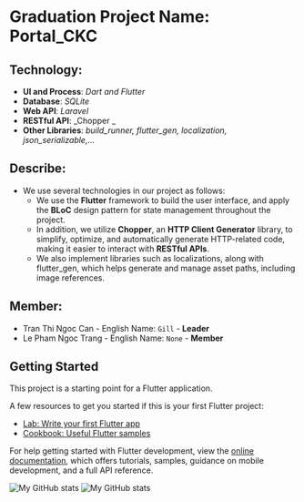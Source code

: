 # Graduation Project Name: Portal_CKC
   ## Technology:
   - **UI and Process**: *Dart and Flutter*
   - **Database**: *SQLite*
   - **Web API**: *Laravel*
   - **RESTful API**: _Chopper _
   - **Other Libraries**: _build_runner, flutter_gen, localization, json_serializable,..._
   ## Describe: 
   
   - We use several technologies in our project as follows:
      - We use the **Flutter** framework to build the user interface, and apply the **BLoC** design pattern for            state management throughout the project.
     - In addition, we utilize **Chopper**, an **HTTP Client Generator** library, to simplify, optimize, and               automatically generate HTTP-related code, making it easier to interact with **RESTful APIs**.
      - We also implement libraries such as localizations, along with flutter_gen, which helps generate and                manage asset paths, including image references.
     
   ## Member: 
   - Tran Thi Ngoc Can - English Name:  `Gill` - **Leader**
   - Le Pham Ngoc Trang - English Name:  `None` - **Member**

## Getting Started

This project is a starting point for a Flutter application.

A few resources to get you started if this is your first Flutter project:

- [Lab: Write your first Flutter app](https://docs.flutter.dev/get-started/codelab)
- [Cookbook: Useful Flutter samples](https://docs.flutter.dev/cookbook)

For help getting started with Flutter development, view the
[online documentation](https://docs.flutter.dev/), which offers tutorials,
samples, guidance on mobile development, and a full API reference.

![My GitHub stats](https://github-readme-stats.vercel.app/api?username=SuichiDaito&show_icons=true&theme=radical)
![My GitHub stats](https://github-readme-stats.vercel.app/api?username=LeTrang-1112&show_icons=true&theme=radical)





